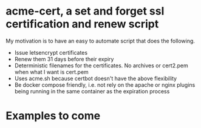 # acme-cert, a set and forget ssl certification and renew script

My motivation is to have an easy to automate script that does the following.

- Issue letsencrypt certificates
- Renew them 31 days before their expiry 
- Deterministic filenames for the certificates.  No archives or cert2.pem when what I want is cert.pem
- Uses acme.sh because certbot doesn't have the above flexibility
- Be docker compose friendly, i.e. not rely on the apache or nginx plugins being running in the same container as the expiration process

# Examples to come